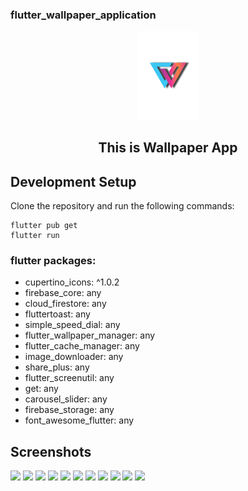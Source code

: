 ### flutter_wallpaper_application

<p align="center"> 
  <tr>
     <td><img src="/assets/icon/logo1.png" width=100 ></td>
  </tr>
  <h2 align="center">This is Wallpaper App<h2>
 </p>
 
## Development Setup
Clone the repository and run the following commands:
```
flutter pub get
flutter run
```
 
### flutter packages:
- cupertino_icons: ^1.0.2
- firebase_core: any
- cloud_firestore: any
- fluttertoast: any
- simple_speed_dial: any
- flutter_wallpaper_manager: any
- flutter_cache_manager: any
- image_downloader: any
- share_plus: any
- flutter_screenutil: any
- get: any
- carousel_slider: any
- firebase_storage: any
- font_awesome_flutter: any

## Screenshots
<img src="./assets/app_image/img-1.png" width=200> <img src="./assets/app_image/img-2.png" width=200> <img src="./assets/app_image/img-3.png" width=200> <img src="./assets/app_image/img-4.png" width=200> <img src="./assets/app_image/img-5.png" width=200> <img src="./assets/app_image/img-6.png" width=200> <img src="./assets/app_image/img-7.png" width=200> <img src="./assets/app_image/img-8.png" width=200> <img src="./assets/app_image/img-9.png" width=200> <img src="./assets/app_image/img-10.png" width=200> <img src="./assets/app_image/img-11.png" width=200> 
